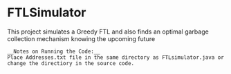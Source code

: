 # FTLSimulator
This project simulates a Greedy FTL and also finds an optimal garbage collection mechanism knowing the upcoming future

```
__Notes on Running the Code:__
Place Addresses.txt file in the same directory as FTLsimulator.java or change the directiory in the source code.
```

